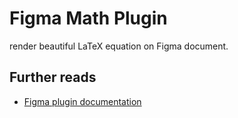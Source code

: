 # Figma Math Plugin

render beautiful LaTeX equation on Figma document.

## Further reads

- [Figma plugin documentation](https://www.figma.com/plugin-docs/intro/)
